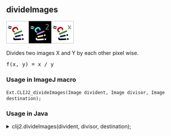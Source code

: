 ## divideImages
<img src="images/mini_clij1_logo.png"/><img src="images/mini_clij2_logo.png"/><img src="images/mini_clijx_logo.png"/>

Divides two images X and Y by each other pixel wise.

<pre>f(x, y) = x / y</pre>

### Usage in ImageJ macro
```
Ext.CLIJ2_divideImages(Image divident, Image divisor, Image destination);
```


### Usage in Java
<details>
<summary>
clij2.divideImages(divident, divisor, destination);
</summary>
```
// init CLIJ and GPU
import net.haesleinhuepf.clij2.CLIJ2;
import net.haesleinhuepf.clij.clearcl.ClearCLBuffer;
CLIJ2 clij2 = CLIJ2.getInstance();

// get input parameters
ClearCLBuffer divident = clij2.push(dividentImagePlus);
ClearCLBuffer divisor = clij2.push(divisorImagePlus);
destination = clij2.create(divident);
```

```
// Execute operation on GPU
clij2.divideImages(divident, divisor, destination);
```

```
//show result
destinationImagePlus = clij2.pull(destination);
destinationImagePlus.show();

// cleanup memory on GPU
clij2.release(divident);
clij2.release(divisor);
clij2.release(destination);
```
</details>


### Usage in Matlab
<details>
<summary>
clij2.divideImages(divident, divisor, destination);
</summary>
```
% init CLIJ and GPU
clij2 = init_clatlab();

% get input parameters
divident = clij2.pushMat(divident_matrix);
divisor = clij2.pushMat(divisor_matrix);
destination = clij2.create(divident);
```

```
% Execute operation on GPU
clij2.divideImages(divident, divisor, destination);
```

```
% show result
destination = clij2.pullMat(destination)

% cleanup memory on GPU
clij2.release(divident);
clij2.release(divisor);
clij2.release(destination);
```
</details>


### Usage in Icy
<details>
<summary>
clij2.divideImages(divident, divisor, destination);
</summary>
```
// init CLIJ and GPU
importClass(net.haesleinhuepf.clicy.CLICY);
importClass(Packages.icy.main.Icy);

clij2 = CLICY.getInstance();

// get input parameters
divident_sequence = getSequence();divident = clij2.pushSequence(divident_sequence);
divisor_sequence = getSequence();divisor = clij2.pushSequence(divisor_sequence);
destination = clij2.create(divident);
```

```
// Execute operation on GPU
clij2.divideImages(divident, divisor, destination);
```

```
// show result
destination_sequence = clij2.pullSequence(destination)
Icy.addSequence(destination_sequence
// cleanup memory on GPU
clij2.release(divident);
clij2.release(divisor);
clij2.release(destination);
```
</details>


[Back to CLIJ2 reference](https://clij.github.io/clij2-docs/reference)
[Back to CLIJ2 documentation](https://clij.github.io/clij2-docs)

[Imprint](https://clij.github.io/imprint)
